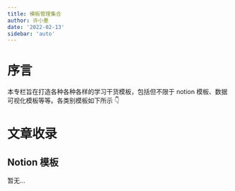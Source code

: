```yaml
---
title: 模板管理集合
author: 许小墨
date: '2022-02-13'
sidebar: 'auto'
---
```


# 序言

本专栏旨在打造各种各种各样的学习干货模板，包括但不限于 notion 模板、数据可视化模板等等。各类别模板如下所示 👇

# 文章收录

## Notion 模板

暂无...
